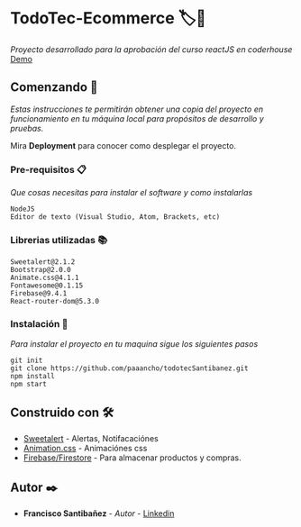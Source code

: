 # TodoTec-Ecommerce 🏷🛒

_Proyecto desarrollado para la aprobación del curso reactJS en coderhouse_
[Demo](https://todotec-ecommerce.netlify.app)

## Comenzando 🚀

_Estas instrucciones te permitirán obtener una copia del proyecto en funcionamiento en tu máquina local para propósitos de desarrollo y pruebas._

Mira **Deployment** para conocer como desplegar el proyecto.


### Pre-requisitos 📋

_Que cosas necesitas para instalar el software y como instalarlas_

```
NodeJS
Editor de texto (Visual Studio, Atom, Brackets, etc)
```
### Librerias utilizadas 📚
```
Sweetalert@2.1.2
Bootstrap@2.0.0
Animate.css@4.1.1
Fontawesome@0.1.15
Firebase@9.4.1
React-router-dom@5.3.0
```

### Instalación 🔧

_Para instalar el proyecto en tu maquina sigue los siguientes pasos_

```
git init 
git clone https://github.com/paaancho/todotecSantibanez.git
npm install
npm start
```


## Construido con 🛠️


* [Sweetalert](https://sweetalert.js.org/guides/) - Alertas, Notifacaciónes
* [Animation.css](https://animate.style) - Animaciónes css
* [Firebase/Firestore](https://firebase.google.com/docs/firestore) - Para almacenar productos y compras.

## Autor ✒️


* **Francisco Santibañez** - *Autor* - [Linkedin](https://www.linkedin.com/in/francisco-santibanezb/)